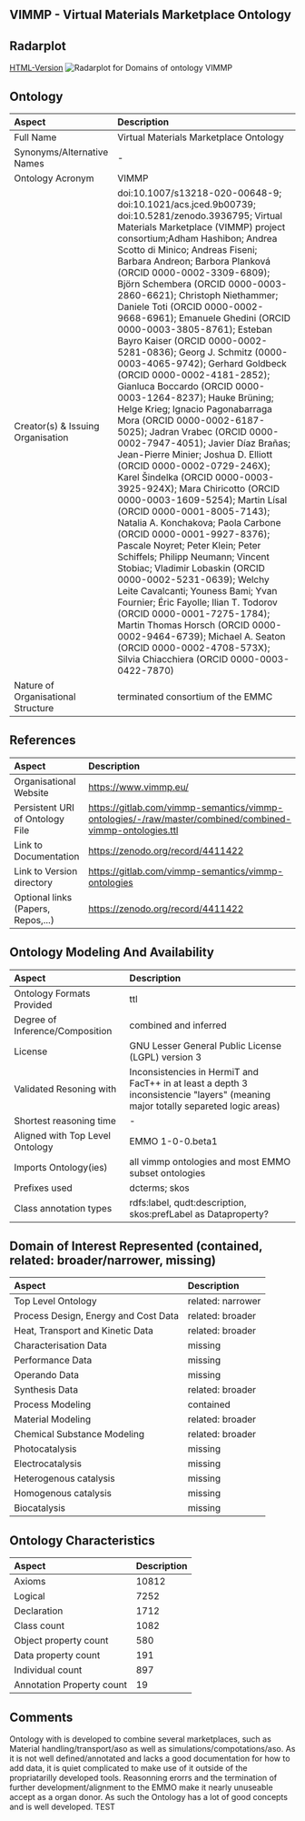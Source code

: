 ## VIMMP - Virtual Materials Marketplace Ontology


 ## Radarplot 

 [HTML-Version](../radarplots/Radarplot_VIMMP.html) ![Radarplot for Domains of ontology VIMMP](../radarplots/Radarplot_VIMMP.svg) 
## Ontology

|Aspect |Description| 
 |:---|:---|
| Full Name | Virtual Materials Marketplace Ontology |
| Synonyms/Alternative Names | - |
| Ontology Acronym | VIMMP |
| Creator(s) & Issuing Organisation | doi:10.1007/s13218-020-00648-9; doi:10.1021/acs.jced.9b00739; doi:10.5281/zenodo.3936795; Virtual Materials Marketplace (VIMMP) project consortium;Adham Hashibon; Andrea Scotto di Minico; Andreas Fiseni; Barbara Andreon; Barbora Planková (ORCID 0000-0002-3309-6809); Björn Schembera (ORCID 0000-0003-2860-6621); Christoph Niethammer; Daniele Toti (ORCID 0000-0002-9668-6961); Emanuele Ghedini (ORCID 0000-0003-3805-8761); Esteban Bayro Kaiser (ORCID 0000-0002-5281-0836); Georg J. Schmitz (0000-0003-4065-9742); Gerhard Goldbeck (ORCID 0000-0002-4181-2852); Gianluca Boccardo (ORCID 0000-0003-1264-8237); Hauke Brüning; Helge Krieg; Ignacio Pagonabarraga Mora (ORCID 0000-0002-6187-5025); Jadran Vrabec (ORCID 0000-0002-7947-4051); Javier Díaz Brañas; Jean-Pierre Minier; Joshua D. Elliott (ORCID 0000-0002-0729-246X); Karel Šindelka (ORCID 0000-0003-3925-924X); Mara Chiricotto (ORCID 0000-0003-1609-5254); Martin Lísal (ORCID 0000-0001-8005-7143); Natalia A. Konchakova; Paola Carbone (ORCID 0000-0001-9927-8376); Pascale Noyret; Peter Klein; Peter Schiffels; Philipp Neumann; Vincent Stobiac; Vladimir Lobaskin (ORCID 0000-0002-5231-0639); Welchy Leite Cavalcanti; Youness Bami; Yvan Fournier; Éric Fayolle; Ilian T. Todorov (ORCID 0000-0001-7275-1784); Martin Thomas Horsch (ORCID 0000-0002-9464-6739); Michael A. Seaton (ORCID 0000-0002-4708-573X); Silvia Chiacchiera (ORCID 0000-0003-0422-7870) |
| Nature of Organisational Structure | terminated consortium of the EMMC |

## References

|Aspect |Description| 
 |:---|:---|
| Organisational Website | https://www.vimmp.eu/ |
| Persistent URI of Ontology File | https://gitlab.com/vimmp-semantics/vimmp-ontologies/-/raw/master/combined/combined-vimmp-ontologies.ttl |
| Link to Documentation | https://zenodo.org/record/4411422 |
| Link to Version directory | https://gitlab.com/vimmp-semantics/vimmp-ontologies |
| Optional links (Papers, Repos,...) | https://zenodo.org/record/4411422 |

## Ontology Modeling And Availability

|Aspect |Description| 
 |:---|:---|
| Ontology Formats Provided | ttl |
| Degree of Inference/Composition | combined and inferred |
| License | GNU Lesser General Public License (LGPL) version 3 |
| Validated Resoning with | Inconsistencies in HermiT and FacT++ in at least a depth 3 inconsistencie "layers" (meaning major totally separeted logic areas) |
| Shortest reasoning time | - |
| Aligned with Top Level Ontology | EMMO 1-0-0.beta1 |
| Imports Ontology(ies) | all vimmp ontologies and most EMMO subset ontologies |
| Prefixes used | dcterms; skos |
| Class annotation types | rdfs:label, qudt:description, skos:prefLabel as Dataproperty? |

## Domain of Interest Represented (contained, related: broader/narrower, missing)

|Aspect |Description| 
 |:---|:---|
| Top Level Ontology | related: narrower |
| Process Design, Energy and Cost Data | related: broader |
| Heat, Transport and Kinetic Data | related: broader |
| Characterisation Data | missing |
| Performance Data | missing |
| Operando Data | missing |
| Synthesis Data | related: broader |
| Process Modeling | contained |
| Material Modeling | related: broader |
| Chemical Substance Modeling | related: broader |
| Photocatalysis | missing |
| Electrocatalysis | missing |
| Heterogenous catalysis | missing |
| Homogenous catalysis | missing |
| Biocatalysis | missing |

## Ontology Characteristics

|Aspect |Description| 
 |:---|:---|
| Axioms | 10812 |
| Logical | 7252 |
| Declaration | 1712 |
| Class count | 1082 |
| Object property count | 580 |
| Data property count | 191 |
| Individual count | 897 |
| Annotation Property count | 19 |

## Comments

Ontology with is developed to combine several marketplaces, such as Material handling/transport/aso as well as simulations/compotations/aso. As it is not well defined/annotated and lacks a good documentation for how to add data, it is quiet complicated to make use of it outside of the propriatarilly developed tools. Reasonning erorrs and the termination of further development/alignment to the EMMO make it nearly unuseable accept as a organ donor. As such the Ontology has a lot of good concepts and is well developed.
TEST
